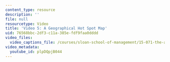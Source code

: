 ```yaml
---
content_type: resource
description: ''
file: null
resourcetype: Video
title: 'Video 5: A Geographical Hot Spot Map'
uid: 76568bbc-2df3-c11a-385e-fdf9faa0dddd
video_files:
  video_captions_file: /courses/sloan-school-of-management/15-071-the-analytics-edge-spring-2017/visualization/the-analytical-policeman-visualization-for-law-and-order/video-5-a-geographical-hot-spot-map/video-5-a-geographical-hot-spot-map-0/plpDQpjB044.vtt
video_metadata:
  youtube_id: plpDQpjB044
---
```

